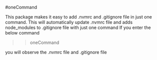 #oneCommand

This package makes it easy to add .nvmrc and .gitignore file in just one command.
This will automatically update .nvmrc file and adds node_modules to .gitignore file with just one command
If you enter the below command

>>oneCommand 

you will observe the .nvmrc file and .gitignore file

